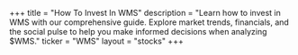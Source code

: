+++
title = "How To Invest In WMS"
description = "Learn how to invest in WMS with our comprehensive guide. Explore market trends, financials, and the social pulse to help you make informed decisions when analyzing $WMS."
ticker = "WMS"
layout = "stocks"
+++

